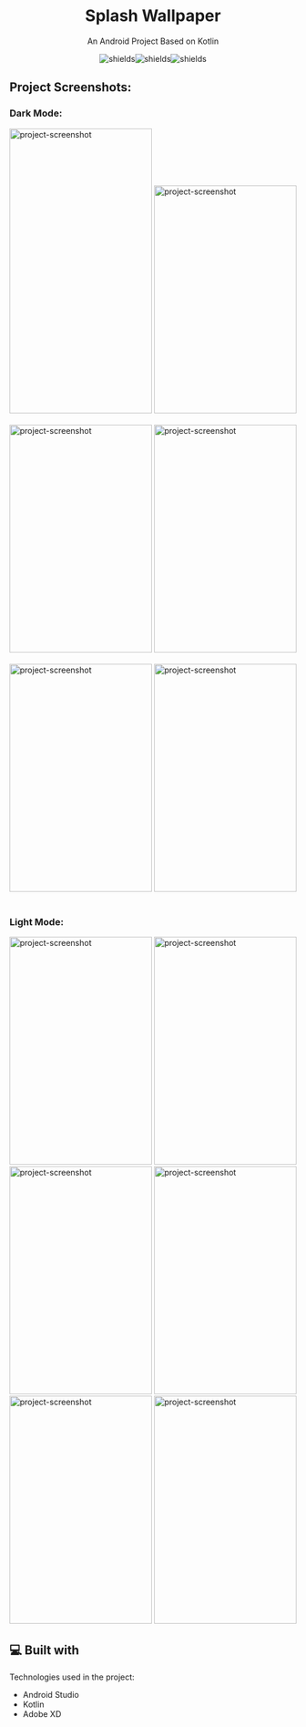 <h1 align="center" id="title">Splash Wallpaper</h1>

<p id="description" align="center">An Android Project Based on Kotlin</p>

<p align="center"><img src="https://camo.githubusercontent.com/b9f5d7b683f22e70e63ed267e1ccac6b4d0b9c9b5a287b5f5076673595beb7a8/68747470733a2f2f696d672e736869656c64732e696f2f62616467652f416e64726f69642d677265656e3f7374796c653d666c6174266c6f676f3d616e64726f6964266c6f676f436f6c6f723d7768697465" alt="shields"><img src="https://camo.githubusercontent.com/631a01771a4e80e5499e0a0f534624d6c0f3e0dad4a0c25bcd1f8d182922840a/68747470733a2f2f696d672e736869656c64732e696f2f62616467652f6b6f746c696e2d2532333030393544352e7376673f7374796c653d666c6174266c6f676f3d6b6f746c696e266c6f676f436f6c6f723d7768697465" alt="shields"><img src="https://camo.githubusercontent.com/422680bad6e22bd308a552b45f0982ccdb34edbc256ac44141c820ff63c37711/68747470733a2f2f696d672e736869656c64732e696f2f62616467652f41646f626525323058442d3437303133373f7374796c653d666c6174266c6f676f3d41646f62652532305844266c6f676f436f6c6f723d23464636314636" alt="shields"></p>

<h2>Project Screenshots:</h2>
<h3>Dark Mode:</h3>
<img src="https://i.ibb.co/Qdpw8y6/Screenshot-2022-08-15-12-46-48-54-a76dbb7c7ce649f6a599159d1f1817d0.jpg" alt="project-screenshot" width="250" height="500/">

<img src="https://i.ibb.co/5G8psYW/Screenshot-2022-08-15-12-46-52-36-a76dbb7c7ce649f6a599159d1f1817d0.jpg" alt="project-screenshot" width="250" height="400/">
<br></br>
<img src="https://i.ibb.co/Ltjfrqg/Screenshot-2022-08-15-12-48-09-23-a76dbb7c7ce649f6a599159d1f1817d0.jpg" alt="project-screenshot" width="250" height="400/">

<img src="https://i.ibb.co/FKzZfL1/Screenshot-2022-08-15-12-47-38-55-a76dbb7c7ce649f6a599159d1f1817d0.jpg" alt="project-screenshot" width="250" height="400/">
<br></br>
<img src="https://i.ibb.co/YN2m2H9/Screenshot-2022-08-15-12-52-07-39-a76dbb7c7ce649f6a599159d1f1817d0.jpg" alt="project-screenshot" width="250" height="400/">

<img src="https://i.ibb.co/dQLyKqs/Screenshot-2022-08-15-13-10-49-65-a76dbb7c7ce649f6a599159d1f1817d0.jpg" alt="project-screenshot" width="250" height="400/">
<br></br>
<h3>Light Mode:</h3>
<img src="https://i.ibb.co/yqsyCQ7/Screenshot-2022-08-15-12-50-52-19-a76dbb7c7ce649f6a599159d1f1817d0.jpg" alt="project-screenshot" width="250" height="400/">

<img src="https://i.ibb.co/GPRFzwW/Screenshot-2022-08-15-12-50-56-47-a76dbb7c7ce649f6a599159d1f1817d0.jpg" alt="project-screenshot" width="250" height="400/">

<img src="https://i.ibb.co/VVM0hCM/Screenshot-2022-08-15-12-51-04-87-a76dbb7c7ce649f6a599159d1f1817d0.jpg" alt="project-screenshot" width="250" height="400/">

<img src="https://i.ibb.co/rpTRbtm/Screenshot-2022-08-15-12-51-13-69-a76dbb7c7ce649f6a599159d1f1817d0.jpg" alt="project-screenshot" width="250" height="400/">

<img src="https://i.ibb.co/mtmryHW/Screenshot-2022-08-15-12-51-24-35-a76dbb7c7ce649f6a599159d1f1817d0.jpg" alt="project-screenshot" width="250" height="400/">

<img src="https://i.ibb.co/xjRg8Gq/Screenshot-2022-08-15-13-14-28-20-a76dbb7c7ce649f6a599159d1f1817d0.jpg" alt="project-screenshot" width="250" height="400/">

  
  
<h2>💻 Built with</h2>

Technologies used in the project:

*   Android Studio
*   Kotlin
*   Adobe XD
